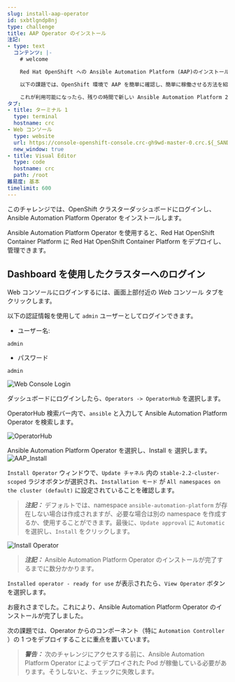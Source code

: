 ```yaml
---
slug: install-aap-operator
id: sxbtlgndp8nj
type: challenge
title: AAP Operator のインストール
注記:
- type: text
  コンテンツ: |-
    # welcome

    Red Hat OpenShift への Ansible Automation Platform (AAP)のインストール方法については、こちらをご参照ください。

    以下の課題では、OpenShift 環境で AAP を簡単に確認し、簡単に稼働させる方法を紹介します。

    これが利用可能になったら、残りの時間で新しい Ansible Automation Platform 2 を調べ、にある他のラボをすべてチェックアウトしてください。 https://www.ansible.com/products/ansible-training
タブ:
- title: ターミナル 1
  type: terminal
  hostname: crc
- Web コンソール
  type: website
  url: https://console-openshift-console.crc-gh9wd-master-0.crc.${_SANDBOX_ID}.instruqt.io
  new_window: true
- title: Visual Editor
  type: code
  hostname: crc
  path: /root
難易度: 基本
timelimit: 600
---
```

このチャレンジでは、OpenShift クラスターダッシュボードにログインし、Ansible Automation Platform Operator をインストールします。

Ansible Automation Platform Operator を使用すると、Red Hat OpenShift Container Platform に Red Hat OpenShift Container Platform をデプロイし、管理できます。

## Dashboard を使用したクラスターへのログイン

Web コンソールにログインするには、画面上部付近の *Web* コンソール タブをクリックします。

以下の認証情報を使用して `admin` ユーザーとしてログインできます。

* ユーザー名:
```
admin
```
* パスワード
```
admin
```
![Web Console Login](https://raw.githubusercontent.com/openshift-instruqt/instruqt/master/assets/middleware/pipelines/web-console-login.png)

ダッシュボードにログインしたら、`Operators -> OperatorHub` を選択します。

OperatorHub 検索バー内で、`ansible` と入力して Ansible Automation Platform Operator を検索します。

![OperatorHub](../assets/OperatorHub_access.png)

Ansible Automation Platform Operator を選択し、Install `を` 選択します。
![AAP_Install](../assets/select_aap_operator_1.png)

`Install Operator` ウィンドウで、`Update チャネル` 内の `stable-2.2-cluster-scoped` ラジオボタンが選択され、`Installation モード` が `All namespaces on the cluster (default)` に設定されていることを確認します。

> **_注記：_** デフォルトでは、namespace `ansible-automation-platform` が存在しない場合は作成されますが、必要な場合は別の namespace を作成するか、使用することができます。最後に、`Update approval` に `Automatic` を選択し、`Install` をクリックします。

![Install Operator](../assets/operator_install_1.png)

> **_注記：_** Ansible Automation Platform Operator のインストールが完了するまでに数分かかります。

`Installed operator - ready for use` が表示されたら、`View Operator` ボタンを選択します。

お疲れさまでした。これにより、Ansible Automation Platform Operator のインストールが完了しました。

次の課題では、Operator からのコンポーネント（特に `Automation Controller` ）の 1 つをデプロイすることに重点を置いています。

> **_警告：_** 次のチャレンジにアクセスする前に、Ansible Automation Platform Operator によってデプロイされた Pod が稼働している必要があります。そうしないと、チェックに失敗します。

